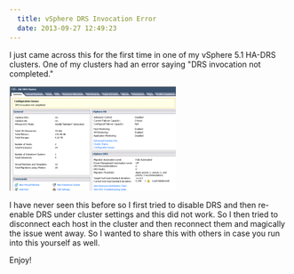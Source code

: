 ```yaml
---
  title: vSphere DRS Invocation Error
  date: 2013-09-27 12:49:23
---
```


I just came across this for the first time in one of my vSphere 5.1
HA-DRS clusters. One of my clusters had an error saying "DRS invocation
not completed."

![11-37-17](../../assets/11-37-17-300x188.png)

I have never seen this before so I first tried to disable DRS and then
re-enable DRS under cluster settings and this did not work. So I then
tried to disconnect each host in the cluster and then reconnect them and
magically the issue went away. So I wanted to share this with others in
case you run into this yourself as well.

Enjoy!
